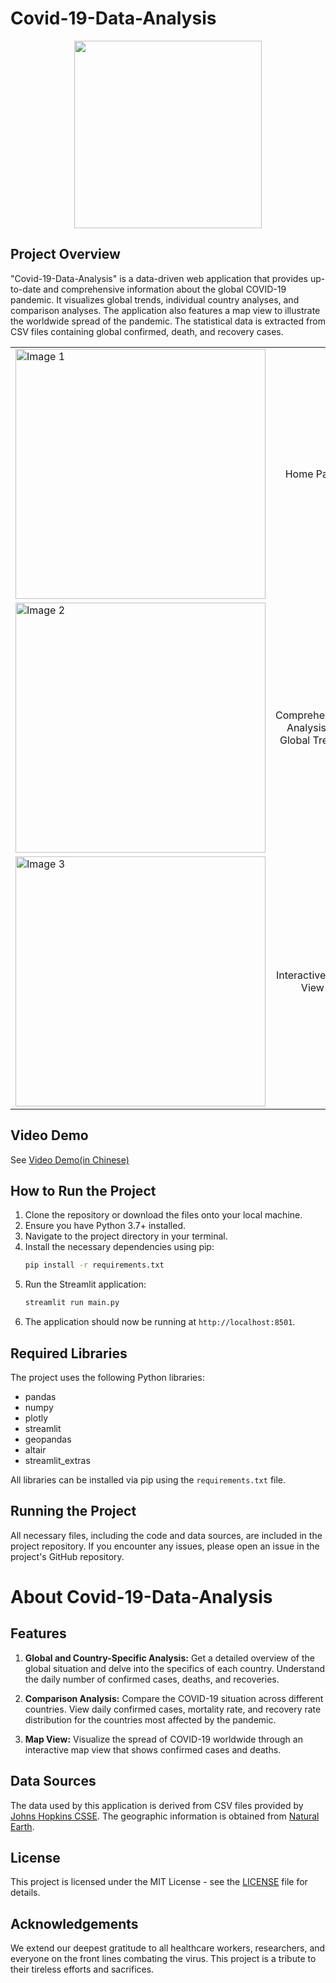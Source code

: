 # Covid-19-Data-Analysis

<div align="center">
  <img src="https://cdn.mathpix.com/snip/images/ex4kxobztjWOA1IawNjtmsExyjOlXhkejKyRYE6NNRw.original.fullsize.png" width="300"/>
</div>

## Project Overview
"Covid-19-Data-Analysis" is a data-driven web application that provides up-to-date and comprehensive information about the global COVID-19 pandemic. It visualizes global trends, individual country analyses, and comparison analyses. The application also features a map view to illustrate the worldwide spread of the pandemic. The statistical data is extracted from CSV files containing global confirmed, death, and recovery cases.
<table>
  <tr>
    <td>
      <img src="https://cdn.mathpix.com/snip/images/m7KJpwsnXHq0H1mWtUPNNTiO9G6lZDfZRHcOyv8HAVI.original.fullsize.png" alt="Image 1" width="400">
    </td>
    <td style="text-align: center;">
      Home Page
    </td>
  </tr>
  <tr>
    <td>
      <img src="https://cdn.mathpix.com/snip/images/uFsxb_7oPiMjLS9P__hrf2BleBQs1FkclxWP5OwVrhg.original.fullsize.png" alt="Image 2" width="400">
    </td>
    <td style="text-align: center;">
      Comprehensive Analysis of Global Trends
    </td>
  </tr>
  <tr>
    <td>
      <img src="https://cdn.mathpix.com/snip/images/3r3gwyspO8pXeFd_zfP8ob310--4XDEr2BTH5xUG8IQ.original.fullsize.png" alt="Image 3" width="400">
    </td>
    <td style="text-align: center;">
      Interactive Map View
    </td>
  </tr>
</table>


## Video Demo
See [Video Demo(in Chinese)](https://www.capcut.cn/share/7247485648234353931?t=1)

## How to Run the Project
1. Clone the repository or download the files onto your local machine.
2. Ensure you have Python 3.7+ installed.
3. Navigate to the project directory in your terminal.
4. Install the necessary dependencies using pip:
   ```sh
   pip install -r requirements.txt
   ```
5. Run the Streamlit application:
   ```sh
   streamlit run main.py
   ```
6. The application should now be running at `http://localhost:8501`.

## Required Libraries
The project uses the following Python libraries:
- pandas
- numpy
- plotly
- streamlit
- geopandas
- altair
- streamlit_extras

All libraries can be installed via pip using the `requirements.txt` file.


## Running the Project
All necessary files, including the code and data sources, are included in the project repository. If you encounter any issues, please open an issue in the project's GitHub repository.

# About Covid-19-Data-Analysis

## Features
1. **Global and Country-Specific Analysis:** Get a detailed overview of the global situation and delve into the specifics of each country. Understand the daily number of confirmed cases, deaths, and recoveries.

2. **Comparison Analysis:** Compare the COVID-19 situation across different countries. View daily confirmed cases, mortality rate, and recovery rate distribution for the countries most affected by the pandemic.

3. **Map View:** Visualize the spread of COVID-19 worldwide through an interactive map view that shows confirmed cases and deaths.


## Data Sources
The data used by this application is derived from CSV files provided by [Johns Hopkins CSSE](https://github.com/CSSEGISandData/COVID-19#covid-19-data-repository-by-the-center-for-systems-science-and-engineering-csse-at-johns-hopkins-university). The geographic information is obtained from [Natural Earth](https://www.naturalearthdata.com/downloads/10m-cultural-vectors/).

## License
This project is licensed under the MIT License - see the [LICENSE](https://github.com/Namenameee/Covid-19-Data-Analysis/LICENSE) file for details. 

## Acknowledgements
We extend our deepest gratitude to all healthcare workers, researchers, and everyone on the front lines combating the virus. This project is a tribute to their tireless efforts and sacrifices.



